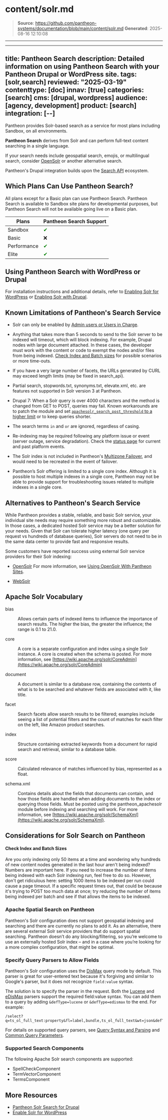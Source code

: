 # content/solr.md

> **Source**: https://github.com/pantheon-systems/documentation/blob/main/content/solr.md
> **Generated**: 2025-08-16 12:10:08

---

---
title: Pantheon Search
description: Detailed information on using Pantheon Search with your Pantheon Drupal or WordPress site.
tags: [solr,search]
reviewed: "2025-03-19"
contenttype: [doc]
innav: [true]
categories: [search]
cms: [drupal, wordpress]
audience: [agency, development]
product: [search]
integration: [--]
---

Pantheon provides Solr-based search as a service for most plans including Sandbox, on all environments.

<Partial file="solr-version.md" />

<Alert title="Important Note" type="info">

**Pantheon Search** derives from Solr and can perform full-text content searching in a single language.

If your search needs include geospatial search, emojis, or multilingual search, consider [OpenSolr](/opensolr) or another alternative search.

Pantheon's Drupal integration builds upon the [Search API](https://www.drupal.org/project/search_api) ecosystem.

</Alert>

## Which Plans Can Use Pantheon Search?

All plans except for a Basic plan can use Pantheon Search. Pantheon Search is available to Sandbox site plans for developmental purposes, but Pantheon Search will not be available going live on a Basic plan.

| Plans         | Pantheon Search Support <Popover content="Available across all environments, including Multidevs." /> |
| ------------- | ---------------------------------- |
| Sandbox       | <span style="color:green">✔</span> |
| Basic         | ❌  |
| Performance   | <span style="color:green">✔</span> |
| Elite         | <span style="color:green">✔</span> |

## Using Pantheon Search with WordPress or Drupal

For installation instructions and additional details, refer to [Enabling Solr for WordPress](/guides/wordpress-developer/wordpress-solr) or [Enabling Solr with Drupal](/guides/solr-drupal).


## Known Limitations of Pantheon's Search Service

- Solr can only be enabled by [Admin users or Users in Charge](/guides/account-mgmt/workspace-sites-teams/teams#site-level-roles-and-permissions).

- Anything that takes more than 5 seconds to send to the Solr server to be indexed will timeout, which will block indexing. For example, Drupal nodes with large document attached. In these cases, the developer must work with the content or code to exempt the nodes and/or files from being indexed. [Check Index and Batch sizes](#check-index-and-batch-sizes) for possible scenarios or more time-outs.
- If you have a very large number of facets, the URLs generated by CURL may exceed length limits (may be fixed in search\_api).

- Partial search, stopwords.txt, synonyms.txt, elevate.xml, etc. are features not supported in Solr version 3 at Pantheon.

- Drupal 7: When a Solr query is over 4000 characters and the method is changed from GET to POST, queries may fail. Known workarounds are to patch the module and set [`apachesolr_search_post_threshold` to a higher limit](https://github.com/pantheon-systems/drops-7/blob/master/modules/pantheon/pantheon_apachesolr/Pantheon_Apache_Solr_Service.php#L873) or to keep queries shorter.

- The search terms `in` and `or` are ignored, regardless of casing.

- Re-indexing may be required following any platform issue or event (server outage, service degradation). Check the [status page](https://status.pantheon.io) for current and past platform events.

- The Solr index is not included in Pantheon's [Multizone Failover](/multizone-failover#solr-search-and-multizone-failover), and would need to be recreated in the event of failover.

- Pantheon’s Solr offering is limited to a single core index. Although it is possible to host multiple indexes in a single core, Pantheon may not be able to provide support for troubleshooting issues related to multiple indexes in a single core.

## Alternatives to Pantheon's Search Service

While Pantheon provides a stable, reliable, and basic Solr service, your individual site needs may require something more robust and customizable. In those cases, a dedicated hosted Solr service may be a better solution for your needs. Given that Solr can tolerate higher latency (one query per request vs hundreds of database queries), Solr servers do not need to be in the same data center to provide fast and responsive results.

Some customers have reported success using external Solr service providers for their Solr indexing:

- [OpenSolr](https://opensolr.com/) For more information, see [Using OpenSolr With Pantheon Sites](/opensolr).

- [WebSolr](https://websolr.com/)

## Apache Solr Vocabulary

<dl>

<dt>bias</dt>

<dd>

Allows certain parts of indexed items to influence the importance of search results. The higher the bias, the greater the influence; the range is 0.1 to 21.0.

</dd>

<dt>core</dt>

<dd>

A core is a separate configuration and index using a single Solr instance. A core is created when the schema is posted. For more information, see [https://wiki.apache.org/solr/CoreAdmin](https://wiki.apache.org/solr/CoreAdmin)

</dd>

<dt>document</dt>

<dd>

A document is similar to a database row, containing the contents of what is to be searched and whatever fields are associated with it, like title.

</dd>

<dt>facet</dt>

<dd>

Search facets allow search results to be filtered; examples include seeing a list of potential filters and the count of matches for each filter on the left, like Amazon product searches.

</dd>

<dt>index</dt>

<dd>

Structure containing extracted keywords from a document for rapid search and retrieval, similar to a database table.

</dd>

<dt>score</dt>

<dd>

Calculated relevance of matches influenced by bias, represented as a float.

</dd>

<dt>schema.xml</dt>

<dd>

Contains details about the fields that documents can contain, and how those fields are handled when adding documents to the index or querying those fields. Must be posted using the pantheon_apachesolr module before indexing and searching will work. For more information, see [https://wiki.apache.org/solr/SchemaXml](https://wiki.apache.org/solr/SchemaXml).

</dd>

</dl>

## Considerations for Solr Search on Pantheon

#### Check Index and Batch Sizes

Are you only indexing only 50 items at a time and wondering why hundreds of new content nodes generated in the last hour aren't being indexed? Numbers are important here. If you need to increase the number of items being indexed with each Solr indexing run, feel free to do so. However, don't get ridiculous here: setting 1000 items to be indexed per run could cause a page timeout. If a specific request times out, that could be because it's trying to POST too much data at once; try reducing the number of items being indexed per batch and see if that allows the items to be indexed.

### Apache Spatial Search on Pantheon

Pantheon's Solr configuration does not support geospatial indexing and searching and there are currently no plans to add it.
As an alternative, there are several external Solr service providers that do support spatial searching. Pantheon doesn’t do any blocking/filtering, so you’re welcome to use an externally hosted Solr index – and in a case where you’re looking for a more complex configuration, that might be optimal.

### Specify Query Parsers to Allow Fields

Pantheon's Solr configuration uses the [DisMax](https://cwiki.apache.org/confluence/display/solr/The+DisMax+Query+Parser) query mode by default. This parser is great for user-entered text because it's forgiving and similar to Google's parser, but it does not recognize `field:value` syntax.

The solution is to specify the parser in the request. Both the [Lucene](https://cwiki.apache.org/confluence/display/solr/The+Standard+Query+Parser) and [eDisMax](https://cwiki.apache.org/confluence/display/solr/The+Extended+DisMax+Query+Parser) parsers support the required field:value syntax. You can add them to a query by adding `&defType=lucene` or `&defType=edismax` to the end. For example:

```http
/select?q=ts_ol_full_text:property&fl=label,bundle,ts_ol_full_text&wt=json&defType=edismax
```

For details on supported query parsers, see [Query Syntax and Parsing]( https://cwiki.apache.org/confluence/display/solr/Query+Syntax+and+Parsing) and [Common Query Parameters](https://cwiki.apache.org/confluence/display/solr/Common+Query+Parameters#CommonQueryParameters-ThedefTypeParameter).

### Supported Search Components

The following Apache Solr search components are supported:

- SpellCheckComponent
- TermVectorComponent
- TermsComponent

## More Resources

- [Pantheon Solr Search for Drupal](/guides/solr-drupal)
- [Enable Solr for WordPress](/guides/wordpress-developer/wordpress-solr)
